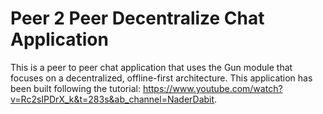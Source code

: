 # Peer 2 Peer Decentralize Chat Application

This is a peer to peer chat application that uses the Gun module that focuses on a decentralized, offline-first architecture. This application has been built following the tutorial: https://www.youtube.com/watch?v=Rc2sIPDrX_k&t=283s&ab_channel=NaderDabit. 

